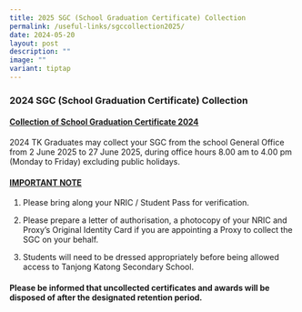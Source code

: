 ```yaml
---
title: 2025 SGC (School Graduation Certificate) Collection
permalink: /useful-links/sgccollection2025/
date: 2024-05-20
layout: post
description: ""
image: ""
variant: tiptap
---
```

<h3>2024 SGC (School Graduation Certificate) Collection</h3>
<h4><u>Collection of School Graduation Certificate 2024</u></h4>
<p>2024 TK Graduates may collect your SGC from the school General Office
from 2 June 2025 to 27 June 2025, during office hours 8.00 am to 4.00 pm
(Monday to Friday) excluding public holidays.</p>
<h4><u>IMPORTANT NOTE</u></h4>
<ol data-tight="true" class="tight">
<li>
<p>Please bring along your NRIC / Student Pass for verification.</p>
</li>
<li>
<p>Please prepare a letter of authorisation, a photocopy of your NRIC and
Proxy’s Original Identity Card if you are appointing a Proxy to collect
the SGC on your behalf.</p>
</li>
<li>
<p>Students will need to be dressed appropriately before being allowed access
to Tanjong Katong Secondary School.</p>
</li>
</ol>
<h4>Please be informed that uncollected certificates and awards will be disposed of after the designated retention period.</h4>
<p></p>